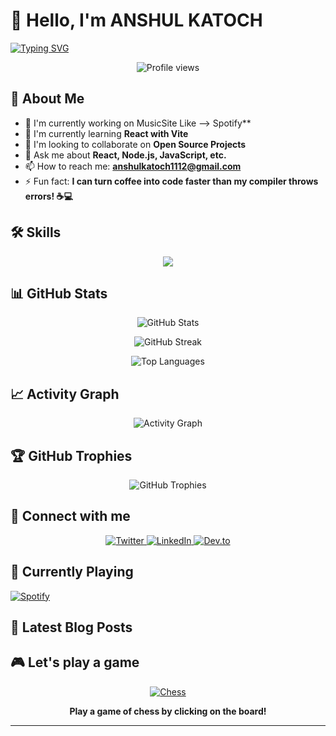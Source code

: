 # 👋 Hello, I'm ANSHUL KATOCH

[![Typing SVG](https://readme-typing-svg.herokuapp.com?font=Fira+Code&pause=1000&width=435&lines=Full+Stack+Developer;Open+Source+Enthusiast;Always+learning+new+things)](https://git.io/typing-svg)

<p align="center">
  <img src="https://komarev.com/ghpvc/?username=anshul1077&label=Profile%20views&color=0e75b6&style=flat" alt="Profile views" />
</p>

## 🚀 About Me

- 🔭 I'm currently working on MusicSite Like --> Spotify**
- 🌱 I'm currently learning **React with Vite**
- 👯 I'm looking to collaborate on **Open Source Projects**
- 💬 Ask me about **React, Node.js, JavaScript, etc.**
- 📫 How to reach me: **anshulkatoch1112@gmail.com**
- ⚡ Fun fact: **I can turn coffee into code faster than my compiler throws errors! ☕💻**

## 🛠️ Skills

<p align="center">
  <a href="https://skillicons.dev">
    <img src="https://skillicons.dev/icons?i=js,ts,react,nextjs,nodejs,express,mongodb,postgres,tailwind,git" />
  </a>
</p>

## 📊 GitHub Stats

<p align="center">
  <img src="https://github-readme-stats.vercel.app/api?username=anshul1077&show_icons=true&theme=radical" alt="GitHub Stats" />
</p>

<p align="center">
  <img src="https://github-readme-streak-stats.herokuapp.com/?user=anshul1077&theme=radical" alt="GitHub Streak" />
</p>

<p align="center">
  <img src="https://github-readme-stats.vercel.app/api/top-langs/?username=anshul1077&layout=compact&theme=radical" alt="Top Languages" />
</p>

## 📈 Activity Graph

<p align="center">
  <img src="https://github-readme-activity-graph.vercel.app/graph?username=anshul1077&theme=react-dark" alt="Activity Graph" />
</p>

## 🏆 GitHub Trophies

<p align="center">
  <img src="https://github-profile-trophy.vercel.app/?username=anshul1077&theme=radical&no-frame=true&no-bg=false&margin-w=4" alt="GitHub Trophies" />
</p>

## 🔗 Connect with me

<p align="center">
  <a href="https://twitter.com/your-twitter" target="_blank">
    <img src="https://img.shields.io/badge/Twitter-1DA1F2?style=for-the-badge&logo=twitter&logoColor=white" alt="Twitter" />
  </a>
  <a href="https://linkedin.com/in/your-linkedin" target="_blank">
    <img src="https://img.shields.io/badge/LinkedIn-0077B5?style=for-the-badge&logo=linkedin&logoColor=white" alt="LinkedIn" />
  </a>
  <a href="https://dev.to/your-dev-to" target="_blank">
    <img src="https://img.shields.io/badge/dev.to-0A0A0A?style=for-the-badge&logo=dev.to&logoColor=white" alt="Dev.to" />
  </a>
</p>

## 🎵 Currently Playing

[![Spotify](https://novatorem-kyzbk7wxl-bardiesel.vercel.app/api/spotify)](https://open.spotify.com/user/your-spotify-id)

## 📝 Latest Blog Posts

<!-- BLOG-POST-LIST:START -->
<!-- BLOG-POST-LIST:END -->

## 🎮 Let's play a game

<p align="center">
  <a href="https://github.com/anshul1077/anshul1077/issues/new?template=chess.md&title=Chess%3A+Move+{fromPos}+to+{toPos}">
    <img src="https://readme-chess.vercel.app/api/chess?username=anshul1077" alt="Chess" />
  </a>
</p>

<p align="center">
  <strong>Play a game of chess by clicking on the board!</strong>
</p>

---
